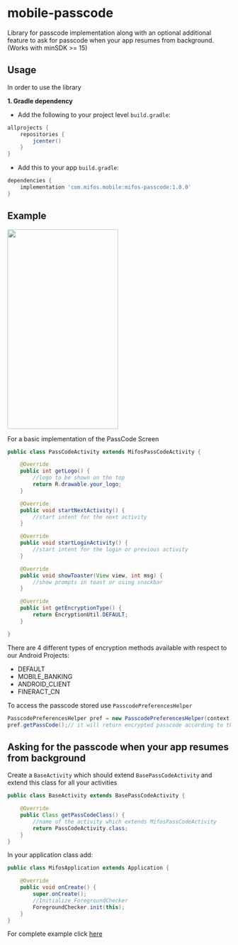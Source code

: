 # mobile-passcode
Library for passcode implementation along with an optional additional feature to ask for passcode when your app resumes from background. (Works with minSDK >= 15)

Usage
-----

In order to use the library

**1. Gradle dependency**

  -  Add the following to your project level `build.gradle`:

```gradle
allprojects {
	repositories {
		jcenter()
	}
}
```
  -  Add this to your app `build.gradle`:

```gradle
dependencies {
	implementation 'com.mifos.mobile:mifos-passcode:1.0.0'
}
```

## Example

<img src="https://raw.githubusercontent.com/openMF/mobile-passcode/master/graphic/demo.png" width=250 height=450/>

For a basic implementation of the PassCode Screen

```java
public class PassCodeActivity extends MifosPassCodeActivity {

    @Override
    public int getLogo() {
        //logo to be shown on the top
        return R.drawable.your_logo;
    }

    @Override
    public void startNextActivity() {
        //start intent for the next activity
    }

    @Override
    public void startLoginActivity() {
        //start intent for the login or previous activity
    }

    @Override
    public void showToaster(View view, int msg) {
        //show prompts in toast or using snackbar
    }

    @Override
    public int getEncryptionType() {
        return EncryptionUtil.DEFAULT;
    }

}

```

There are 4 different types of encryption methods available with respect to our Android Projects:
 - DEFAULT
 - MOBILE_BANKING
 - ANDROID_CLIENT  
 - FINERACT_CN
 
To access the passcode stored use `PasscodePreferencesHelper`
```java
PasscodePreferencesHelper pref = new PasscodePreferencesHelper(context);
pref.getPassCode();// it will return encrypted passcode according to the encryption type chosen.

```

## Asking for the passcode when your app resumes from background

Create a `BaseActivity` which should extend `BasePassCodeActivity` and extend this class for all your activities

```java
public class BaseActivity extends BasePassCodeActivity {

    @Override
    public Class getPassCodeClass() {
        //name of the activity which extends MifosPassCodeActivity
        return PassCodeActivity.class;
    }
}

```

In your application class add:

```java
public class MifosApplication extends Application {

    @Override
    public void onCreate() {
        super.onCreate();
        //Initialize ForegroundChecker
        ForegroundChecker.init(this);
    }
}
```

For complete example click <a href="https://github.com/openMF/mobile-passcode/tree/master/app/src/main">here</a> 
